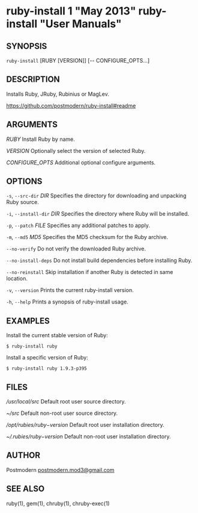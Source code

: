 # ruby-install 1 "May 2013" ruby-install "User Manuals"

## SYNOPSIS

`ruby-install` [RUBY [VERSION]] [-- CONFIGURE_OPTS...]

## DESCRIPTION

Installs Ruby, JRuby, Rubinius or MagLev.

https://github.com/postmodern/ruby-install#readme

## ARGUMENTS

*RUBY*
	Install Ruby by name.

*VERSION*
	Optionally select the version of selected Ruby.

*CONFIGURE_OPTS*
	Additional optional configure arguments.

## OPTIONS

`-s`, `--src-dir` *DIR*
	Specifies the directory for downloading and unpacking Ruby source.

`-i`, `--install-dir` *DIR*
	Specifies the directory where Ruby will be installed.

`-p`, `--patch` *FILE*
	Specifies any additional patches to apply.

`-m`, `--md5` *MD5*
	Specifies the MD5 checksum for the Ruby archive.

`--no-verify`
	Do not verify the downloaded Ruby archive.

`--no-install-deps`
	Do not install build dependencies before installing Ruby.

`--no-reinstall`
	Skip installation if another Ruby is detected in same location.

`-v`, `--version`
	Prints the current ruby-install version.

`-h`, `--help`
	Prints a synopsis of ruby-install usage.

## EXAMPLES

Install the current stable version of Ruby:

    $ ruby-install ruby

Install a specific version of Ruby:

    $ ruby-install ruby 1.9.3-p395

## FILES

*/usr/local/src*
	Default root user source directory.
    
*~/src*
	Default non-root user source directory.

*/opt/rubies/$ruby-$version*
	Default root user installation directory.

*~/.rubies/$ruby-$version*
	Default non-root user installation directory.

## AUTHOR

Postmodern <postmodern.mod3@gmail.com>

## SEE ALSO

ruby(1), gem(1), chruby(1), chruby-exec(1)
